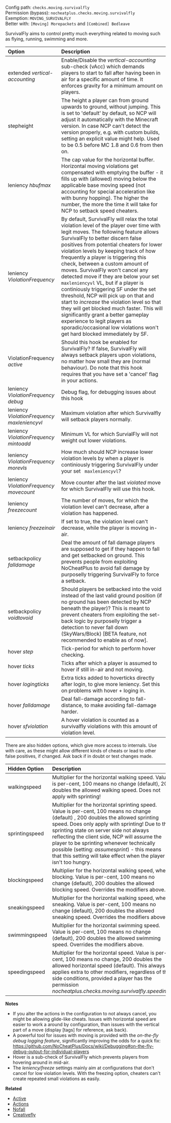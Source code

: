 Config path: `checks.moving.survivalfly`  
Permission (bypass): `nocheatplus.checks.moving.survivalfly`  
Exemption: `MOVING_SURVIVALFLY`  
Better with: `[Moving] Morepackets` and `[Combined] Bedleave`

SurvivalFly aims to control pretty much everything related to moving such as flying, running, swimming and more.

| Option                              | Description |
| :---------------------------------- | :---------- |
| extended _vertical-accounting_      | Enable/Disable the *vertical-accounting* sub-check (vAcc) which demands players to start to fall after having been in air for a specific amount of time. It enforces gravity for a minimum amount on players. |
| stepheight                          | The height a player can from ground upwards to ground, without jumping. This is set to 'default' by default, so NCP will adjust it automatically with the Minecraft version. In case NCP can't detect the version properly, e.g. with custom builds, setting an explicit value might help. Used to be 0.5 before MC 1.8 and 0.6 from then on. |
| leniency _hbufmax_ | The cap value for the horizontal buffer. Horizontal moving violations get compensated with emptying the buffer - it fills up with (allowed) moving below the applicable base moving speed (not accounting for special acceleration like with bunny hopping). The higher the number, the more the time it will take for NCP to setback speed cheaters. |
| leniency _ViolationFrequency_| By default, SurvivalFly will relax the total violation level of the player over time with legit moves. The following feature allows SurvivalFly to better discern false positives from potential cheaters for lower violation levels by keeping track of how frequently a player is triggering this check, between a custom amount of moves. SurvivalFly won't cancel any detected move if they are below your set `maxleniencyvl` VL, but if a player is continiously triggering SF under the set threshold, NCP will pick up on that and start to *increase* the violation level so that they will get blocked much faster. This will significantly grant a better gameplay experience to legit players as sporadic/occasional low violations won't get hard blocked immediately by SF.|
| ViolationFrequency _active_| Should this hook be enabled for SurvivalFly? If false, SurvivalFly will always setback players upon violations, no matter how small they are (normal behaviour). Do note that this hook requires that you have set a 'cancel' flag in your actions.|
| leniency  _ViolationFrequency_  _debug_| Debug flag, for debugging issues about this hook|
| leniency  _ViolationFrequency_  _maxleniencyvl_| Maximum violation after which Survivalfly will setback players normally.|
| leniency  _ViolationFrequency_ _mintoadd_| Minimum VL for which SurvialFly will not weight out lower violations.|
|leniency  _ViolationFrequency_ _morevls_| How much should NCP increase lower violation levels by when a player is continiously triggering SurvivalFly under your set ` maxleniencyvl`?|
|leniency _ViolationFrequency_ _movecount_| Move counter after the last *violated* move for which SurvivalFly will use this hook.
| leniency _freezecount_ | The number of moves, for which the violation level can't decrease, after a violation has happened. |
| leniency _freezeinair_ | If set to true, the violation level can't decrease, while the player is moving in-air.
| setbackpolicy _falldamage_          | Deal the amount of fall damage players are supposed to get if they happen to fall and get setbacked on ground. This prevents people from exploiting NoCheatPlus to avoid fall damage by purposelly triggering SurvivalFly to force a setback. |
| setbackpolicy _voidtovoid_          | Should players be setbacked into the void instead of the last valid ground position (if no ground has been detected by NCP beneath the player)? This is meant to prevent cheaters from exploiting the set-back logic by purposelly trigger a detection to never fall down (SkyWars/Block) [BETA feature, not recommended to enable as of now]. |
| hover _step_                        | Tick-period for which to perform hover checking. |
| hover _ticks_                       | Ticks after which a player is assumed to hover if still in-air and not moving. |
| hover _logingticks_                 | Extra ticks added to hoverticks directly after login, to give more leniency. Set this on problems with hover + loging in. |
| hover _falldamage_                  | Deal fall-damage according to fall-distance, to make avoiding fall-damage harder. |
| hover _sfviolation_                 | A hover violation is counted as a survivalfly violations with this amount of violation level. |
 
There are also hidden options, which give more access to internals. Use with care, as these might allow different kinds of cheats or lead to other false positives, if changed. Ask back if in doubt or test changes made.

|Hidden Option                    | Description |
| :------------------------------ | :---------- |
| walkingspeed | Multiplier for the horizontal walking speed. Value is per-cent, 100 means no change (default), 200 doubles the allowed walking speed. Does not apply with sprinting! |
| sprintingspeed | Multiplier for the horizontal sprinting speed. Value is per-cent, 100 means no change (default) , 200 doubles the allowed sprinting speed. Does only apply with sprinting! Due to the sprinting state on server side not always reflecting the client side, NCP will assume the player to be sprinting whenever technically possible (setting: _assumesprint_) - this means that this setting will take effect when the player isn't too hungry. |
| blockingspeed | Multiplier for the horizontal walking speed, when blocking. Value is per-cent, 100 means no change (default), 200 doubles the allowed blocking speed. Overrides the modifiers above. |
| sneakingspeed | Multiplier for the horizontal walking speed, when sneaking. Value is per-cent, 100 means no change (default), 200 doubles the allowed sneaking speed. Overrides the modifiers above. |
| swimmingspeed | Multiplier for the horizontal swimming speed. Value is per-cent, 100 means no change (default), 200 doubles the allowed swimming speed. Overrides the modifiers above. |
| speedingspeed | Multiplier for the horizontal speed. Value is per-cent, 100 means no change, 200 doubles the allowed horizontal speed (default). This always applies extra to other modifiers, regardless of the side conditions, provided a player has the permission _nocheatplus.checks.moving.survivalfly.speeding_. |

**Notes**
* If you alter the actions in the configuration to not always cancel, you might be allowing glide-like cheats. Issues with horizontal speed are easier to work a around by configuration, than issues with the vertical part of a move (display [tags] for reference, ask back).
* A powerful tool for issues with moving is provided with the _on-the-fly debug logging feature_, significantly improving the odds for a quick fix: https://github.com/NoCheatPlus/Docs/wiki/Debugging#on-the-fly-debug-output-for-individual-players
* Hover is a sub-check of SurvivalFly which prevents players from hovering around in mid-air.
* The _leniency/freeze_ settings mainly aim at configurations that don't cancel for low violation levels. With the freezing option, cheaters can't create repeated small violations as easily.

**Related**  
* [Active](https://github.com/Updated-NoCheatPlus/Docs/blob/master/Settings/General.md#active)
* [Actions](https://github.com/Updated-NoCheatPlus/Docs/blob/master/Settings/General.md#actions)
* [Nofall](https://github.com/Updated-NoCheatPlus/Docs/blob/master/Settings/Checks/%5BMoving%5D-Nofall.md)
* [Creativefly](https://github.com/Updated-NoCheatPlus/Docs/blob/master/Settings/Checks/%5BMoving%5D-Creativefly.md)
